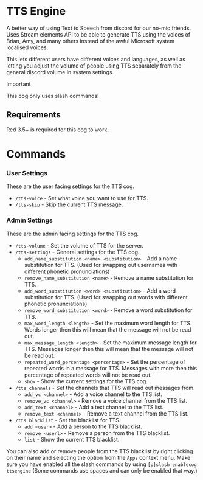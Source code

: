 # TTS Engine
A better way of using Text to Speech from discord for our no-mic friends.
Uses Stream elements API to be able to generate TTS using the voices of Brian, Amy, and many others instead of the awful
Microsoft system localised voices. 

This lets different users have different voices and languages, as well as letting you adjust the volume of people using 
TTS separately from the general discord volume in system settings.

> [!IMPORTANT]  
> This cog only uses slash commands!

## Requirements
Red 3.5+ is required for this cog to work.

# Commands

### User Settings
These are the user facing settings for the TTS cog.

- `/tts-voice` - Set what voice you want to use for TTS.
- `/tts-skip` - Skip the current TTS message.

### Admin Settings
These are the admin facing settings for the TTS cog.

- `/tts-volume` - Set the volume of TTS for the server.
- `/tts-settings` - General settings for the TTS cog.
    - `add_name_substitution <name> <substitution>` - Add a name substitution for TTS. (Used for swapping out usernames with different phonetic pronunciations)
    - `remove_name_substitution <name>` - Remove a name substitution for TTS.
    - `add_word_substitution <word> <substitution>` - Add a word substitution for TTS. (Used for swapping out words with different phonetic pronunciations)
    - `remove_word_substitution <word>` - Remove a word substitution for TTS.
    - `max_word_length <length>` - Set the maximum word length for TTS. Words longer then this will mean that the message will not be read out.
    - `max_message_length <length>` - Set the maximum message length for TTS. Messages longer then this will mean that the message will not be read out.
    - `repeated_word_percentage <percentage>` - Set the percentage of repeated words in a message for TTS. Messages with more then this percentage of repeated words will not be read out.
    - `show` - Show the current settings for the TTS cog.
- `/tts_channels` - Set the channels that TTS will read out messages from.
  - `add_vc <channel>` - Add a voice channel to the TTS list.
  - `remove_vc <channel>` - Remove a voice channel from the TTS list.
  - `add_text <channel>` - Add a text channel to the TTS list.
  - `remove_text <channel>` - Remove a text channel from the TTS list.
- `/tts_blacklist` - Set the blacklist for TTS.
  - `add <user>` - Add a person to the TTS blacklist.
  - `remove <userl>` - Remove a person from the TTS blacklist.
  - `list` - Show the current TTS blacklist.

You can also add or remove people from the TTS blacklist by right clicking on their name and selecting the option from the `Apps` context menu.
Make sure you have enabled all the slash commands by using `[p]slash enablecog ttsengine` (Some commands use spaces and can only be enabled that way.)